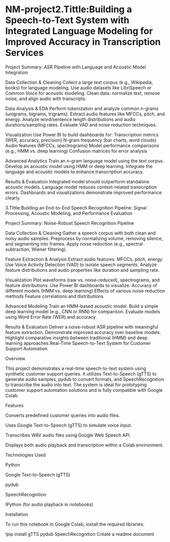 # NM-project2.Tittle:Building a Speech-to-Text System with Integrated Language Modeling for Improved Accuracy in Transcription Services

Project Summary: ASR Pipeline with Language and Acoustic Model Integration

Data Collection & Cleaning Collect a large text corpus (e.g., Wikipedia, books) for language modeling. Use audio datasets like LibriSpeech or Common Voice for acoustic modeling. Clean data: normalize text, remove noise, and align audio with transcripts.

Data Analysis & EDA Perform tokenization and analyze common n-grams (unigrams, bigrams, trigrams). Extract audio features like MFCCs, pitch, and energy. Analyze word/sentence length distributions and audio durations/sampling rates. Evaluate VAD and noise reduction techniques.

Visualization Use Power BI to build dashboards for: Transcription metrics (WER, accuracy, precision) N-gram frequency (bar charts, word clouds) Audio features (MFCCs, spectrograms) Model performance comparisons (e.g., HMM vs. deep learning) Confusion matrices for error analysis

Advanced Analytics Train an n-gram language model using the text corpus. Develop an acoustic model using HMM or deep learning. Integrate the language and acoustic models to enhance transcription accuracy.

Results & Evaluation Integrated model should outperform standalone acoustic models. Language model reduces context-related transcription errors. Dashboards and visualizations demonstrate improved performance clearly.

3.TIttle:Building an End-to-End Speech Recognition Pipeline: Signal Processing, Acoustic Modeling, and Performance Evaluation

Project Summary: Noise-Robust Speech Recognition Pipeline

Data Collection & Cleaning Gather a speech corpus with both clean and noisy audio samples. Preprocess by normalizing volume, removing silence, and segmenting into frames. Apply noise reduction (e.g., spectral subtraction, Wiener filtering).

Feature Extraction & Analysis Extract audio features: MFCCs, pitch, energy. Use Voice Activity Detection (VAD) to isolate speech segments. Analyze feature distributions and audio properties like duration and sampling rate.

Visualization Plot waveforms (raw vs. noise-reduced), spectrograms, and feature distributions. Use Power BI dashboards to visualize: Accuracy of different models (HMM vs. deep learning) Effects of various noise reduction methods Feature correlations and distributions

Advanced Modeling Train an HMM-based acoustic model. Build a simple deep learning model (e.g., CNN or RNN) for comparison. Evaluate models using Word Error Rate (WER) and accuracy.

Results & Evaluation Deliver a noise-robust ASR pipeline with meaningful feature extraction. Demonstrate improved accuracy over baseline models. Highlight comparative insights between traditional (HMM) and deep learning approaches.Real-Time Speech-to-Text System for Customer Support Automation

Overview

This project demonstrates a real-time speech-to-text system using synthetic customer support queries. It utilizes Text-to-Speech (gTTS) to generate audio samples, pydub to convert formats, and SpeechRecognition to transcribe the audio into text. The system is ideal for prototyping customer support automation solutions and is fully compatible with Google Colab.

Features

Converts predefined customer queries into audio files.

Uses Google Text-to-Speech (gTTS) to simulate voice input.

Transcribes WAV audio files using Google Web Speech API.

Displays both audio playback and transcription within a Colab environment.


Technologies Used

Python

Google Text-to-Speech (gTTS)

pydub

SpeechRecognition

IPython (for audio playback in notebooks)


Installation

To run this notebook in Google Colab, install the required libraries:

!pip install gTTS pydub SpeechRecognition
Create a readme document
